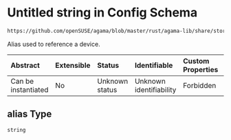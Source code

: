 # Untitled string in Config Schema

```txt
https://github.com/openSUSE/agama/blob/master/rust/agama-lib/share/storage.schema.json#/$defs/partitionedDrive/properties/alias
```

Alias used to reference a device.

| Abstract            | Extensible | Status         | Identifiable            | Custom Properties | Additional Properties | Access Restrictions | Defined In                                                          |
| :------------------ | :--------- | :------------- | :---------------------- | :---------------- | :-------------------- | :------------------ | :------------------------------------------------------------------ |
| Can be instantiated | No         | Unknown status | Unknown identifiability | Forbidden         | Allowed               | none                | [storage.schema.json\*](storage.schema.json "open original schema") |

## alias Type

`string`
